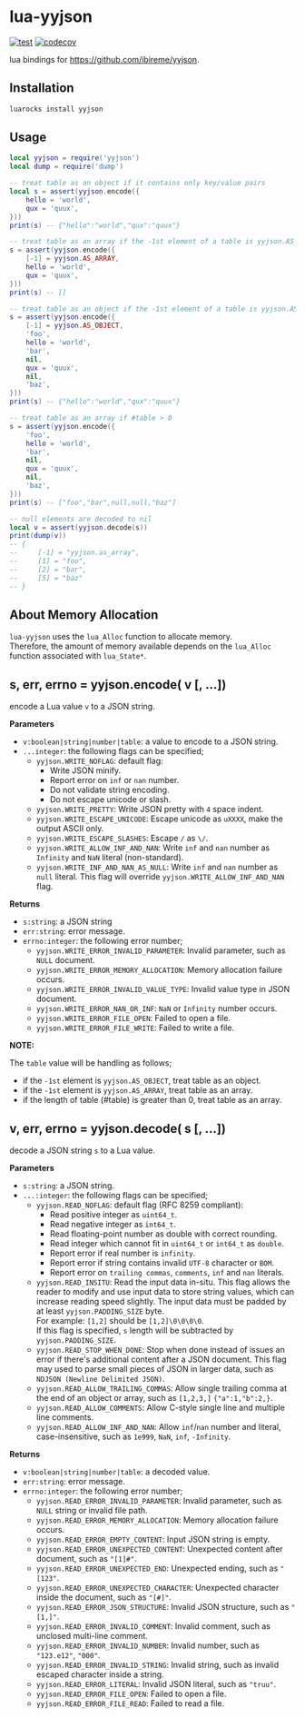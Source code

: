 # lua-yyjson

[![test](https://github.com/mah0x211/lua-yyjson/actions/workflows/test.yml/badge.svg)](https://github.com/mah0x211/lua-yyjson/actions/workflows/test.yml)
[![codecov](https://codecov.io/gh/mah0x211/lua-yyjson/branch/master/graph/badge.svg)](https://codecov.io/gh/mah0x211/lua-yyjson)

lua bindings for https://github.com/ibireme/yyjson.


## Installation

```sh
luarocks install yyjson
```


## Usage

```lua
local yyjson = require('yyjson')
local dump = require('dump')

-- treat table as an object if it contains only key/value pairs
local s = assert(yyjson.encode({
    hello = 'world',
    qux = 'quux',
}))
print(s) -- {"hello":"world","qux":"quux"}

-- treat table as an array if the -1st element of a table is yyjson.AS_ARRAY
s = assert(yyjson.encode({
    [-1] = yyjson.AS_ARRAY,
    hello = 'world',
    qux = 'quux',
}))
print(s) -- []

-- treat table as an object if the -1st element of a table is yyjson.AS_OBJECT
s = assert(yyjson.encode({
    [-1] = yyjson.AS_OBJECT,
    'foo',
    hello = 'world',
    'bar',
    nil,
    qux = 'quux',
    nil,
    'baz',
}))
print(s) -- {"hello":"world","qux":"quux"}

-- treat table as an array if #table > 0
s = assert(yyjson.encode({
    'foo',
    hello = 'world',
    'bar',
    nil,
    qux = 'quux',
    nil,
    'baz',
}))
print(s) -- ["foo","bar",null,null,"baz"]

-- null elements are decoded to nil
local v = assert(yyjson.decode(s))
print(dump(v))
-- {
--     [-1] = "yyjson.as_array",
--     [1] = "foo",
--     [2] = "bar",
--     [5] = "baz"
-- }
```

## About Memory Allocation

`lua-yyjson` uses the `lua_Alloc` function to allocate memory.  
Therefore, the amount of memory available depends on the `lua_Alloc` function associated with `lua_State*`.

## s, err, errno = yyjson.encode( v [, ...])

encode a Lua value `v` to a JSON string.

**Parameters**

- `v:boolean|string|number|table`: a value to encode to a JSON string.
- `...integer`: the following flags can be specified;
    - `yyjson.WRITE_NOFLAG`: default flag:
        - Write JSON minify.
        - Report error on `inf` or `nan` number.
        - Do not validate string encoding.
        - Do not escape unicode or slash.
    - `yyjson.WRITE_PRETTY`:  Write JSON pretty with `4` space indent.
    - `yyjson.WRITE_ESCAPE_UNICODE`: Escape unicode as `uXXXX`, make the output ASCII only.
    - `yyjson.WRITE_ESCAPE_SLASHES`: Escape `/` as `\/`.
    - `yyjson.WRITE_ALLOW_INF_AND_NAN`: Write `inf` and `nan` number as `Infinity` and `NaN` literal (non-standard).
    - `yyjson.WRITE_INF_AND_NAN_AS_NULL`: Write `inf` and `nan` number as `null` literal. This flag will override `yyjson.WRITE_ALLOW_INF_AND_NAN` flag.

**Returns**

- `s:string`: a JSON string
- `err:string`: error message.
- `errno:integer`: the following error number;
    - `yyjson.WRITE_ERROR_INVALID_PARAMETER`: Invalid parameter, such as `NULL` document.
    - `yyjson.WRITE_ERROR_MEMORY_ALLOCATION`: Memory allocation failure occurs.
    - `yyjson.WRITE_ERROR_INVALID_VALUE_TYPE`: Invalid value type in JSON document.
    - `yyjson.WRITE_ERROR_NAN_OR_INF`: `NaN` or `Infinity` number occurs.
    - `yyjson.WRITE_ERROR_FILE_OPEN`: Failed to open a file.
    - `yyjson.WRITE_ERROR_FILE_WRITE`: Failed to write a file.

**NOTE:** 

The `table` value will be handling as follows;

- if the `-1st` element is `yyjson.AS_OBJECT`, treat table as an object.
- if the `-1st` element is `yyjson.AS_ARRAY`, treat table as an array.
- if the length of table (#table) is greater than 0, treat table as an array.

## v, err, errno = yyjson.decode( s [, ...])

decode a JSON string `s` to a Lua value.

**Parameters**

- `s:string`: a JSON string.
- `...:integer`: the following flags can be specified;
    - `yyjson.READ_NOFLAG`: default flag (RFC 8259 compliant):
        - Read positive integer as `uint64_t`.
        - Read negative integer as `int64_t`.
        - Read floating-point number as double with correct rounding.
        - Read integer which cannot fit in `uint64_t` or `int64_t` as `double`.
        - Report error if real number is `infinity`.
        - Report error if string contains invalid `UTF-8` character or `BOM`.
        - Report error on `trailing commas`, `comments`, `inf` and `nan` literals.
    - `yyjson.READ_INSITU`: Read the input data in-situ. This flag allows the reader to modify and use input data to store string values, which can increase reading speed slightly. The input data must be padded by at least `yyjson.PADDING_SIZE` byte.  
        For example: `[1,2]` should be `[1,2]\0\0\0\0`.  
        If this flag is specified, `s` length will be subtracted by `yyjson.PADDING_SIZE`.
    - `yyjson.READ_STOP_WHEN_DONE`: Stop when done instead of issues an error if there's additional content after a JSON document. This flag may used to parse small pieces of JSON in larger data, such as `NDJSON (Newline Delimited JSON)`.
    - `yyjson.READ_ALLOW_TRAILING_COMMAS`: Allow single trailing comma at the end of an object or array, such as `[1,2,3,]` `{"a":1,"b":2,}`.
    - `yyjson.READ_ALLOW_COMMENTS`: Allow C-style single line and multiple line comments.
    - `yyjson.READ_ALLOW_INF_AND_NAN`: Allow `inf`/`nan` number and literal, case-insensitive, such as `1e999`, `NaN`, `inf`, `-Infinity`.


**Returns**

- `v:boolean|string|number|table`: a decoded value.
- `err:string`: error message.
- `errno:integer`: the following error number;
    - `yyjson.READ_ERROR_INVALID_PARAMETER`: Invalid parameter, such as `NULL` string or invalid file path.
    - `yyjson.READ_ERROR_MEMORY_ALLOCATION`: Memory allocation failure occurs.
    - `yyjson.READ_ERROR_EMPTY_CONTENT`: Input JSON string is empty.
    - `yyjson.READ_ERROR_UNEXPECTED_CONTENT`: Unexpected content after document, such as `"[1]#"`.
    - `yyjson.READ_ERROR_UNEXPECTED_END`: Unexpected ending, such as `"[123"`.
    - `yyjson.READ_ERROR_UNEXPECTED_CHARACTER`: Unexpected character inside the document, such as `"[#]"`.
    - `yyjson.READ_ERROR_JSON_STRUCTURE`: Invalid JSON structure, such as `"[1,]"`.
    - `yyjson.READ_ERROR_INVALID_COMMENT`: Invalid comment, such as unclosed multi-line comment.
    - `yyjson.READ_ERROR_INVALID_NUMBER`: Invalid number, such as `"123.e12"`, `"000"`.
    - `yyjson.READ_ERROR_INVALID_STRING`: Invalid string, such as invalid escaped character inside a string.
    - `yyjson.READ_ERROR_LITERAL`: Invalid JSON literal, such as `"truu"`.
    - `yyjson.READ_ERROR_FILE_OPEN`: Failed to open a file.
    - `yyjson.READ_ERROR_FILE_READ`: Failed to read a file.



